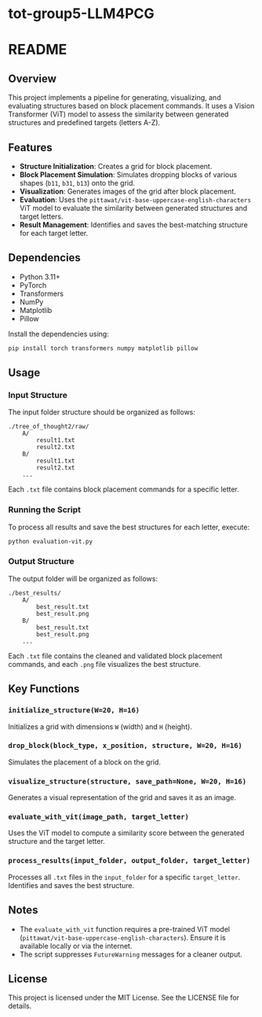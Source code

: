 # tot-group5-LLM4PCG
# README

## Overview
This project implements a pipeline for generating, visualizing, and evaluating structures based on block placement commands. It uses a Vision Transformer (ViT) model to assess the similarity between generated structures and predefined targets (letters A-Z).

## Features
- **Structure Initialization**: Creates a grid for block placement.
- **Block Placement Simulation**: Simulates dropping blocks of various shapes (`b11`, `b31`, `b13`) onto the grid.
- **Visualization**: Generates images of the grid after block placement.
- **Evaluation**: Uses the `pittawat/vit-base-uppercase-english-characters` ViT model to evaluate the similarity between generated structures and target letters.
- **Result Management**: Identifies and saves the best-matching structure for each target letter.

## Dependencies
- Python 3.11+
- PyTorch
- Transformers
- NumPy
- Matplotlib
- Pillow

Install the dependencies using:
```bash
pip install torch transformers numpy matplotlib pillow
```

## Usage

### Input Structure
The input folder structure should be organized as follows:
```
./tree_of_thought2/raw/
    A/
        result1.txt
        result2.txt
    B/
        result1.txt
        result2.txt
    ...
```
Each `.txt` file contains block placement commands for a specific letter.

### Running the Script
To process all results and save the best structures for each letter, execute:
```bash
python evaluation-vit.py
```

### Output Structure
The output folder will be organized as follows:
```
./best_results/
    A/
        best_result.txt
        best_result.png
    B/
        best_result.txt
        best_result.png
    ...
```
Each `.txt` file contains the cleaned and validated block placement commands, and each `.png` file visualizes the best structure.

## Key Functions

### `initialize_structure(W=20, H=16)`
Initializes a grid with dimensions `W` (width) and `H` (height).

### `drop_block(block_type, x_position, structure, W=20, H=16)`
Simulates the placement of a block on the grid.

### `visualize_structure(structure, save_path=None, W=20, H=16)`
Generates a visual representation of the grid and saves it as an image.

### `evaluate_with_vit(image_path, target_letter)`
Uses the ViT model to compute a similarity score between the generated structure and the target letter.

### `process_results(input_folder, output_folder, target_letter)`
Processes all `.txt` files in the `input_folder` for a specific `target_letter`. Identifies and saves the best structure.

## Notes
- The `evaluate_with_vit` function requires a pre-trained ViT model (`pittawat/vit-base-uppercase-english-characters`). Ensure it is available locally or via the internet.
- The script suppresses `FutureWarning` messages for a cleaner output.

## License
This project is licensed under the MIT License. See the LICENSE file for details.

